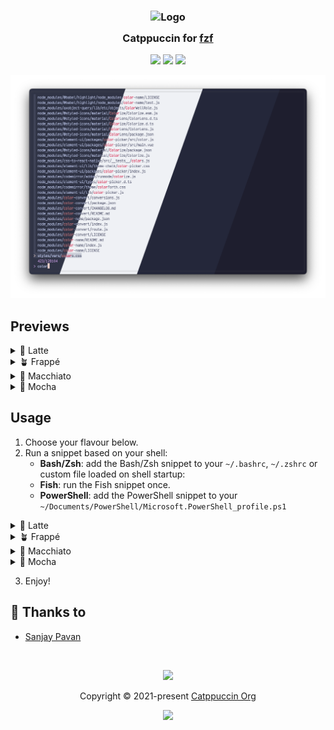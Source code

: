 <h3 align="center">
	<img src="https://raw.githubusercontent.com/catppuccin/catppuccin/main/assets/logos/exports/1544x1544_circle.png" width="100" alt="Logo"/><br/>
	<img src="https://raw.githubusercontent.com/catppuccin/catppuccin/main/assets/misc/transparent.png" height="30" width="0px"/>
	Catppuccin for <a href="https://github.com/junegunn/fzf">fzf</a>
	<img src="https://raw.githubusercontent.com/catppuccin/catppuccin/main/assets/misc/transparent.png" height="30" width="0px"/>
</h3>

<p align="center">
    <a href="https://github.com/catppuccin/fzf/stargazers"><img src="https://img.shields.io/github/stars/catppuccin/fzf?colorA=363a4f&colorB=b7bdf8&style=for-the-badge"></a>
    <a href="https://github.com/catppuccin/fzf/issues"><img src="https://img.shields.io/github/issues/catppuccin/fzf?colorA=363a4f&colorB=f5a97f&style=for-the-badge"></a>
    <a href="https://github.com/catppuccin/fzf/contributors"><img src="https://img.shields.io/github/contributors/catppuccin/fzf?colorA=363a4f&colorB=a6da95&style=for-the-badge"></a>
</p>

<p align="center">
		<img src="./assets/preview.webp" />
</p>

## Previews
<details>
<summary>🌻 Latte</summary>
<img src="./assets/latte.webp" />
</details>
<details>
<summary>🪴 Frappé</summary>
<img src="./assets/frappe.webp" />
</details>
<details>
<summary>🌺 Macchiato</summary>
<img src="./assets/macchiato.webp" />
</details>
<details>
<summary>🌿 Mocha</summary>
<img src="./assets/mocha.webp" />
</details>

## Usage

1. Choose your flavour below.
2. Run a snippet based on your shell:
    - **Bash/Zsh**: add the Bash/Zsh snippet to your `~/.bashrc`, `~/.zshrc` or custom file loaded on shell startup:
    - **Fish**: run the Fish snippet once.
    - **PowerShell**: add the PowerShell snippet to your `~/Documents/PowerShell/Microsoft.PowerShell_profile.ps1`

<details>
<summary>🌻 Latte</summary>

**Bash/Zsh**:
```sh
export FZF_DEFAULT_OPTS=" \
--color=bg+:#ccd0da,bg:#eff1f5,spinner:#dc8a78,hl:#d20f39 \
--color=fg:#4c4f69,header:#d20f39,info:#8839ef,pointer:#dc8a78 \
--color=marker:#7287fd,fg+:#4c4f69,prompt:#8839ef,hl+:#d20f39 \
--color=selected-bg:#bcc0cc"
```

**Fish**:
```sh
set -Ux FZF_DEFAULT_OPTS "\
--color=bg+:#ccd0da,bg:#eff1f5,spinner:#dc8a78,hl:#d20f39 \
--color=fg:#4c4f69,header:#d20f39,info:#8839ef,pointer:#dc8a78 \
--color=marker:#7287fd,fg+:#4c4f69,prompt:#8839ef,hl+:#d20f39 \
--color=selected-bg:#bcc0cc"
```

**PowerShell**:
```powershell
$ENV:FZF_DEFAULT_OPTS=@"
--color=bg+:#ccd0da,bg:#eff1f5,spinner:#dc8a78,hl:#d20f39
--color=fg:#4c4f69,header:#d20f39,info:#8839ef,pointer:#dc8a78
--color=marker:#7287fd,fg+:#4c4f69,prompt:#8839ef,hl+:#d20f39
--color=selected-bg:#bcc0cc
"@
```

</details>

<details>
<summary>🪴 Frappé</summary>

**Bash/Zsh**:
```sh
export FZF_DEFAULT_OPTS=" \
--color=bg+:#414559,bg:#303446,spinner:#f2d5cf,hl:#e78284 \
--color=fg:#c6d0f5,header:#e78284,info:#ca9ee6,pointer:#f2d5cf \
--color=marker:#babbf1,fg+:#c6d0f5,prompt:#ca9ee6,hl+:#e78284 \
--color=selected-bg:#51576d"
```

**Fish**:
```sh
set -Ux FZF_DEFAULT_OPTS "\
--color=bg+:#414559,bg:#303446,spinner:#f2d5cf,hl:#e78284 \
--color=fg:#c6d0f5,header:#e78284,info:#ca9ee6,pointer:#f2d5cf \
--color=marker:#babbf1,fg+:#c6d0f5,prompt:#ca9ee6,hl+:#e78284 \
--color=selected-bg:#51576d"
```

**PowerShell**:
```powershell
$ENV:FZF_DEFAULT_OPTS=@"
--color=bg+:#414559,bg:#303446,spinner:#f2d5cf,hl:#e78284
--color=fg:#c6d0f5,header:#e78284,info:#ca9ee6,pointer:#f2d5cf
--color=marker:#babbf1,fg+:#c6d0f5,prompt:#ca9ee6,hl+:#e78284
--color=selected-bg:#51576d
"@
```

</details>

<details>
<summary>🌺 Macchiato</summary>

**Bash/Zsh**:
```sh
export FZF_DEFAULT_OPTS=" \
--color=bg+:#363a4f,bg:#24273a,spinner:#f4dbd6,hl:#ed8796 \
--color=fg:#cad3f5,header:#ed8796,info:#c6a0f6,pointer:#f4dbd6 \
--color=marker:#b7bdf8,fg+:#cad3f5,prompt:#c6a0f6,hl+:#ed8796 \
--color=selected-bg:#494d64"
```

**Fish**:
```sh
set -Ux FZF_DEFAULT_OPTS "\
--color=bg+:#363a4f,bg:#24273a,spinner:#f4dbd6,hl:#ed8796 \
--color=fg:#cad3f5,header:#ed8796,info:#c6a0f6,pointer:#f4dbd6 \
--color=marker:#b7bdf8,fg+:#cad3f5,prompt:#c6a0f6,hl+:#ed8796 \
--color=selected-bg:#494d64"
```

**PowerShell**:
```powershell
$ENV:FZF_DEFAULT_OPTS=@"
--color=bg+:#363a4f,bg:#24273a,spinner:#f4dbd6,hl:#ed8796
--color=fg:#cad3f5,header:#ed8796,info:#c6a0f6,pointer:#f4dbd6
--color=marker:#b7bdf8,fg+:#cad3f5,prompt:#c6a0f6,hl+:#ed8796
--color=selected-bg:#494d64
"@
```

</details>

<details>
<summary>🌿 Mocha</summary>

**Bash/Zsh**:
```sh
export FZF_DEFAULT_OPTS=" \
--color=bg+:#313244,bg:#1e1e2e,spinner:#f5e0dc,hl:#f38ba8 \
--color=fg:#cdd6f4,header:#f38ba8,info:#cba6f7,pointer:#f5e0dc \
--color=marker:#b4befe,fg+:#cdd6f4,prompt:#cba6f7,hl+:#f38ba8 \
--color=selected-bg:#45475a"
```

**Fish**:
```sh
set -Ux FZF_DEFAULT_OPTS "\
--color=bg+:#313244,bg:#1e1e2e,spinner:#f5e0dc,hl:#f38ba8 \
--color=fg:#cdd6f4,header:#f38ba8,info:#cba6f7,pointer:#f5e0dc \
--color=marker:#b4befe,fg+:#cdd6f4,prompt:#cba6f7,hl+:#f38ba8 \
--color=selected-bg:#45475a"
```

**PowerShell**:
```powershell
$ENV:FZF_DEFAULT_OPTS=@"
--color=bg+:#313244,bg:#1e1e2e,spinner:#f5e0dc,hl:#f38ba8
--color=fg:#cdd6f4,header:#f38ba8,info:#cba6f7,pointer:#f5e0dc
--color=marker:#b4befe,fg+:#cdd6f4,prompt:#cba6f7,hl+:#f38ba8
--color=selected-bg:#45475a
"@
```

</details>

3. Enjoy!

## 💝 Thanks to

- [Sanjay Pavan](https://github.com/WitherCubes)

&nbsp;

<p align="center"><img src="https://raw.githubusercontent.com/catppuccin/catppuccin/main/assets/footers/gray0_ctp_on_line.svg?sanitize=true" /></p>
<p align="center">Copyright &copy; 2021-present <a href="https://github.com/catppuccin" target="_blank">Catppuccin Org</a>
<p align="center"><a href="https://github.com/catppuccin/catppuccin/blob/main/LICENSE"><img src="https://img.shields.io/static/v1.svg?style=for-the-badge&label=License&message=MIT&logoColor=d9e0ee&colorA=363a4f&colorB=b7bdf8"/></a></p>
